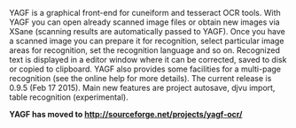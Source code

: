 YAGF is a graphical front-end for cuneiform and tesseract OCR tools.
With YAGF you can open already scanned image files or obtain new images via XSane (scanning results are automatically passed to YAGF).
Once you have a scanned image you can prepare it for recognition, select particular image areas for recognition, set the recognition language and so on.
Recognized text is displayed in a editor window where it can be corrected, saved to disk or copied to clipboard.
YAGF also provides some facilities for a multi-page recognition (see the online help for more details).
The current release is 0.9.5 (Feb 17 2015). Main new features are project autosave, djvu import, table recognition (experimental).

**YAGF has moved to http://sourceforge.net/projects/yagf-ocr/**